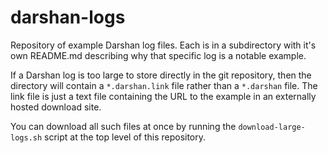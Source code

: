 # darshan-logs

Repository of example Darshan log files.  Each is in a subdirectory with
it's own README.md describing why that specific log is a notable example.

If a Darshan log is too large to store directly in the git repository, then
the directory will contain a `*.darshan.link` file rather than a `*.darshan`
file.  The link file is just a text file containing the URL to the example
in an externally hosted download site.

You can download all such files at once by running the
`download-large-logs.sh` script at the top level of this repository.
